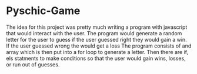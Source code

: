 # Pyschic-Game
The idea for this project was pretty much writing a program with javascript that would interact with the user. The program would generate a random letter for the user to guess if the user guessed right they would gain a win.
If the user guessed wrong the would get a loss 
The program consists of and array which is then put into a for loop to generate a letter. Then there are if, els statments to make conditions so that the user would gain wins, losses, or run out of guesses. 
